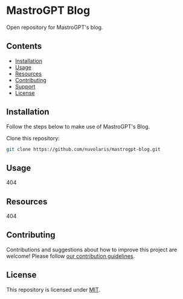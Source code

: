 # MastroGPT Blog
Open repository for MastroGPT's blog.

## Contents
- [Installation](#installation)
- [Usage](#usage)
- [Resources](#resources)
- [Contributing](#contributing)
- [Support](#support)
- [License](#license)

## Installation
Follow the steps below to make use of MastroGPT's Blog.

Clone this repository:
```bash
git clone https://github.com/nuvolaris/mastrogpt-blog.git
```

## Usage
404

## Resources
404

## Contributing
Contributions and suggestions about how to improve this project are welcome!
Please follow [our contribution guidelines](https://github.com/nuvolaris/mastrogpt-blog/blob/main/CONTRIBUTING.md).

## License  
This repository is licensed under [MIT](https://github.com/nuvolaris/mastrogpt-blog/blob/main/LICENSE).
